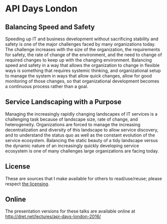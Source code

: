 # API Days London

## Balancing Speed and Safety

Speeding up IT and business development without sacrificing stability and safety is one of the major challenges faced by many organizations today. The challenge increases with the size of the organization, the requirements for safety, the rate of change of the environment, and the need to change of required changes to keep up with the changing environment. Balancing speed and safety in a way that allows the organization to change in flexible ways is something that requires systemic thinking, and organizational setup to manage the system in ways that allow quick changes, allow for good monitoring of those changes, so that organizational development becomes a continuous process rather than a goal.


## Service Landscaping with a Purpose

Managing the increasingly rapidly changing landscapes of IT services is a challenging task because of landscape size, rate of change, and heterogeneity. Organizations are forced to manage the increasing decentralization and diversity of this landscape to allow service discovery, and to understand the status quo as well as the constant evolution of the service ecosystem. Balancing the static beauty of a tidy landscape versus the dynamic nature of an increasingly quickly developing service ecosystem is one of many challenges large organizations are facing today.


## License

These are sources that I make available for others to read/use/reuse; please respect [the licensing](../LICENSE).


## Online

The presentation versions for these talks are available online at http://dret.net/lectures/api-days-london-2016/

